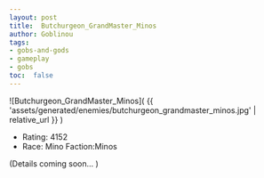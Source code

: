 ```yaml
---
layout: post
title:  Butchurgeon_GrandMaster_Minos
author: Goblinou
tags:
- gobs-and-gods
- gameplay
- gobs
toc:  false
---
```


![Butchurgeon_GrandMaster_Minos]( {{ 'assets/generated/enemies/butchurgeon_grandmaster_minos.jpg' | relative_url }} )
- Rating: 4152
- Race: Mino  Faction:Minos

(Details coming soon... )
